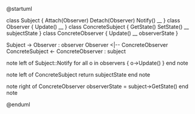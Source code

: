 @startuml

class Subject {
    Attach(Observer)
    Detach(Observer)
    Notify()
    __
}
class Observer {
    Update()
    __
}
class ConcreteSubject {
    GetState()
    SetState()
    __
    subjectState
}
class ConcreteObserver {
    Update()
    __
    observerState
}

Subject -> Observer : observer
Observer <|-- ConcreteObserver
ConcreteSubject <- ConcreteObserver : subject

note left of Subject::Notify
for all o in observers {
    o->Update()
}
end note

note left of ConcreteSubject
return subjectState
end note

note right of ConcreteObserver
observerState = subject->GetState()
end note

@enduml